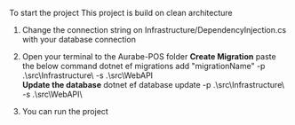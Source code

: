 To start the project 
This project is build on clean architecture
1) Change the connection string on Infrastructure/DependencyInjection.cs with your database connection
2) Open your terminal to the Aurabe-POS folder
   **Create Migration**
   paste the below command
   dotnet ef migrations add "migrationName" -p .\src\Infrastructure\ -s .\src\WebAPI\
   **Update the database**
   dotnet ef database update -p .\src\Infrastructure\ -s .\src\WebAPI\

3) You can run the project
